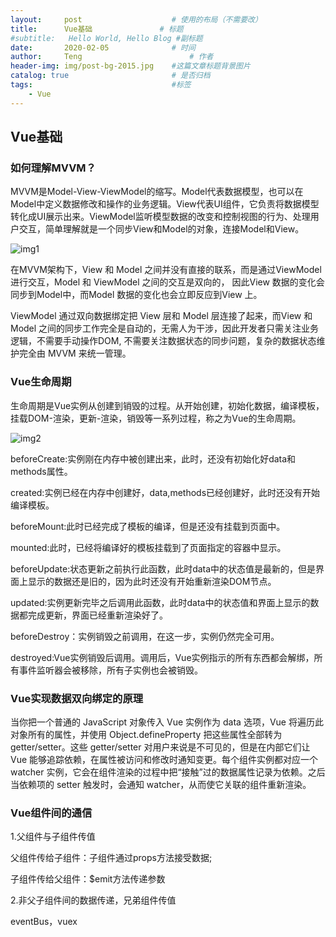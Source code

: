```yaml
---
layout:     post   				    # 使用的布局（不需要改）
title:      Vue基础				# 标题 
#subtitle:   Hello World, Hello Blog #副标题
date:       2020-02-05				# 时间
author:     Teng 						# 作者
header-img: img/post-bg-2015.jpg 	#这篇文章标题背景图片
catalog: true 						# 是否归档
tags:								#标签
    - Vue
---
```

## Vue基础
### 如何理解MVVM？
MVVM是Model-View-ViewModel的缩写。Model代表数据模型，也可以在Model中定义数据修改和操作的业务逻辑。View代表UI组件，它负责将数据模型转化成UI展示出来。ViewModel监听模型数据的改变和控制视图的行为、处理用户交互，简单理解就是一个同步View和Model的对象，连接Model和View。

![img1](https://ss2.baidu.com/6ONYsjip0QIZ8tyhnq/it/u=32561255,2826043542&fm=173&app=25&f=JPEG?w=500&h=100&s=C8F78852C4B2FE207E66C9D20200D0AA)

在MVVM架构下，View 和 Model 之间并没有直接的联系，而是通过ViewModel进行交互，Model 和 ViewModel 之间的交互是双向的， 因此View 数据的变化会同步到Model中，而Model 数据的变化也会立即反应到View 上。

ViewModel 通过双向数据绑定把 View 层和 Model 层连接了起来，而View 和 Model 之间的同步工作完全是自动的，无需人为干涉，因此开发者只需关注业务逻辑，不需要手动操作DOM, 不需要关注数据状态的同步问题，复杂的数据状态维护完全由 MVVM 来统一管理。

### Vue生命周期
生命周期是Vue实例从创建到销毁的过程。从开始创建，初始化数据，编译模板，挂载DOM-渲染，更新-渲染，销毁等一系列过程，称之为Vue的生命周期。

![img2](https://cn.vuejs.org/images/lifecycle.png)

beforeCreate:实例刚在内存中被创建出来，此时，还没有初始化好data和methods属性。

created:实例已经在内存中创建好，data,methods已经创建好，此时还没有开始编译模板。

beforeMount:此时已经完成了模板的编译，但是还没有挂载到页面中。

mounted:此时，已经将编译好的模板挂载到了页面指定的容器中显示。

beforeUpdate:状态更新之前执行此函数，此时data中的状态值是最新的，但是界面上显示的数据还是旧的，因为此时还没有开始重新渲染DOM节点。

updated:实例更新完毕之后调用此函数，此时data中的状态值和界面上显示的数据都完成更新，界面已经重新渲染好了。

beforeDestroy：实例销毁之前调用，在这一步，实例仍然完全可用。

destroyed:Vue实例销毁后调用。调用后，Vue实例指示的所有东西都会解绑，所有事件监听器会被移除，所有子实例也会被销毁。

### Vue实现数据双向绑定的原理
当你把一个普通的 JavaScript 对象传入 Vue 实例作为 data 选项，Vue 将遍历此对象所有的属性，并使用 Object.defineProperty 把这些属性全部转为 getter/setter。这些 getter/setter 对用户来说是不可见的，但是在内部它们让 Vue 能够追踪依赖，在属性被访问和修改时通知变更。每个组件实例都对应一个 watcher 实例，它会在组件渲染的过程中把“接触”过的数据属性记录为依赖。之后当依赖项的 setter 触发时，会通知 watcher，从而使它关联的组件重新渲染。

### Vue组件间的通信
1.父组件与子组件传值

父组件传给子组件：子组件通过props方法接受数据;

子组件传给父组件：$emit方法传递参数

2.非父子组件间的数据传递，兄弟组件传值

eventBus，vuex